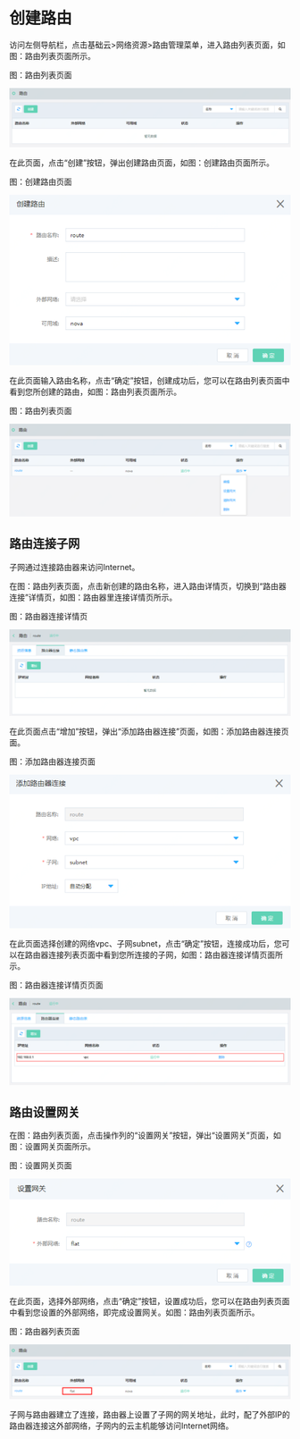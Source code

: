 # 创建路由

访问左侧导航栏，点击基础云>网络资源>路由管理菜单，进入路由列表页面，如图：路由列表页面所示。

图：路由列表页面

![Create-Router-1](../../../../image/JD-Cloud-Swift-HCI-Edition/Create-Router-1.png)

在此页面，点击“创建”按钮，弹出创建路由页面，如图：创建路由页面所示。

图：创建路由页面

![Create-Router-2](../../../../image/JD-Cloud-Swift-HCI-Edition/Create-Router-2.png)

在此页面输入路由名称，点击“确定”按钮，创建成功后，您可以在路由列表页面中看到您所创建的路由，如图：路由列表页面所示。

图：路由列表页面

![Create-Router-3](../../../../image/JD-Cloud-Swift-HCI-Edition/Create-Router-3.png)



## 路由连接子网

子网通过连接路由器来访问Internet。

在图：路由列表页面，点击新创建的路由名称，进入路由详情页，切换到“路由器连接”详情页，如图：路由器里连接详情页所示。

图：路由器连接详情页

![Create-Router-4](../../../../image/JD-Cloud-Swift-HCI-Edition/Create-Router-4.png)

在此页面点击“增加”按钮，弹出“添加路由器连接”页面，如图：添加路由器连接页面。

图：添加路由器连接页面

![Create-Router-5](../../../../image/JD-Cloud-Swift-HCI-Edition/Create-Router-5.png)

在此页面选择创建的网络vpc、子网subnet，点击“确定”按钮，连接成功后，您可以在路由器连接列表页面中看到您所连接的子网，如图：路由器连接详情页面所示。

图：路由器连接详情页页面

![Create-Router-6](../../../../image/JD-Cloud-Swift-HCI-Edition/Create-Router-6.png)



## 路由设置网关

在图：路由列表页面，点击操作列的“设置网关”按钮，弹出“设置网关”页面，如图：设置网关页面所示。

图：设置网关页面

![Create-Router-7](../../../../image/JD-Cloud-Swift-HCI-Edition/Create-Router-7.png)

在此页面，选择外部网络，点击“确定”按钮，设置成功后，您可以在路由列表页面中看到您设置的外部网络，即完成设置网关。如图：路由列表页面所示。

图：路由器列表页面

![Create-Router-8](../../../../image/JD-Cloud-Swift-HCI-Edition/Create-Router-8.png)

子网与路由器建立了连接，路由器上设置了子网的网关地址，此时，配了外部IP的路由器连接这外部网络，子网内的云主机能够访问Internet网络。

